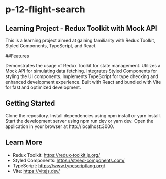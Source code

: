 # p-12-flight-search

 ## Learning Project - Redux Toolkit with Mock API
This is a learning project aimed at gaining familiarity with Redux Toolkit, Styled Components, TypeScript, and React. 

##Features

Demonstrates the usage of Redux Toolkit for state management.
Utilizes a Mock API for simulating data fetching.
Integrates Styled Components for styling the UI components.
Implements TypeScript for type checking and enhanced development experience.
Built with React and bundled with Vite for fast and optimized development.

## Getting Started

Clone the repository.
Install dependencies using npm install or yarn install.
Start the development server using npm run dev or yarn dev.
Open the application in your browser at http://localhost:3000.


## Learn More

- Redux Toolkit: https://redux-toolkit.js.org/
- Styled Components: https://styled-components.com/
- TypeScript: https://www.typescriptlang.org/
- Vite: https://vitejs.dev/
